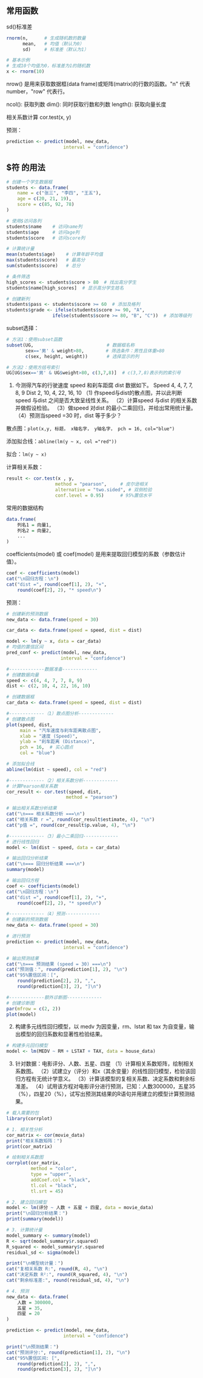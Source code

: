 
## 常用函数
sd()标准差

```r
rnorm(n,      # 生成随机数的数量
      mean,   # 均值（默认为0）
      sd)     # 标准差（默认为1）

# 基本示例
# 生成10个均值为0，标准差为1的随机数
x <- rnorm(10)
```

nrow() 是用来获取数据框(data frame)或矩阵(matrix)的行数的函数。"n" 代表 number，"row" 代表行。

ncol(): 获取列数
dim(): 同时获取行数和列数
length(): 获取向量长度

相关系数计算
cor.test(x, y)

预测：
```r
prediction <- predict(model, new_data, 
                     interval = "confidence")
```

## $符 的用法
```r
# 创建一个学生数据框
students <- data.frame(
    name = c("张三", "李四", "王五"),
    age = c(20, 21, 19),
    score = c(85, 92, 78)
)

# 使用$访问各列
students$name    # 访问name列
students$age     # 访问age列
students$score   # 访问score列

# 计算统计量
mean(students$age)    # 计算年龄平均值
max(students$score)   # 最高分
sum(students$score)   # 总分

# 条件筛选
high_scores <- students$score > 80  # 找出高分学生
students$name[high_scores]  # 显示高分学生姓名

# 创建新列
students$pass <- students$score >= 60  # 添加及格列
students$grade <- ifelse(students$score >= 90, "A",
                 ifelse(students$score >= 80, "B", "C"))  # 添加等级列
```

subset选择：
```r
# 方法1：使用subset函数
subset(UG,                           # 数据框名称
       sex=='男' & weight>80,        # 筛选条件：男性且体重>80
       c(sex, height, weight))       # 选择显示的列

# 方法2：使用方括号索引
UG[UG$sex=='男' & UG$weight>80, c(3,7,8)]  # c(3,7,8)表示列的索引号
```



1. 今测得汽车的行驶速度 speed 和刹车距腐 dist 数据如下。
Speed	4, 4, 7, 7, 8, 9
Dist	2, 10, 4, 22, 16, 10
（1) 作speed与dist的散点图，并以此判断 speed 与dist 之间是否大致呈线性关系。
（2）计算speed 与dist 的相关系数并做假设检验。
（3）做speed 对dist 的最小二乘回归，并给出常用统计量。
（4）预测当speed =30 时，dist 等于多少？

散点图：`plot(x,y, 标题， x轴名字， y轴名字， pch = 16, col="blue")`

添加拟合线：`abline(lm(y ~ x, col ="red"))`

拟合：`lm(y ~ x)`

计算相关系数：
```r
result <- cor.test(x , y, 
                  method = "pearson",     # 皮尔逊相关
                  alternative = "two.sided", # 双侧检验
                  conf.level = 0.95)      # 95%置信水平
```

常用的数据结构
```r
data.frame(
    列名1 = 向量1,
    列名2 = 向量2,
    ...
)
```

coefficients(model) 或 coef(model) 是用来提取回归模型的系数（参数估计值）。
```r
coef <- coefficients(model)
cat("\n回归方程：\n")
cat("dist =", round(coef[1], 2), "+", 
    round(coef[2], 2), "* speed\n")
```

预测：
```r
# 创建新的预测数据
new_data <- data.frame(speed = 30)

car_data <- data.frame(speed = speed, dist = dist)

model <- lm(y ~ x, data = car_data)
# 均值的置信区间
pred_conf <- predict(model, new_data,
                    interval = "confidence")
```

```r
#-------------数据准备-------------
# 创建数据向量
speed <- c(4, 4, 7, 7, 8, 9)
dist <- c(2, 10, 4, 22, 16, 10)

# 创建数据框
car_data <- data.frame(speed = speed, dist = dist)

#-------------（1）散点图分析-------------
# 创建散点图
plot(speed, dist,
     main = "汽车速度与刹车距离散点图",
     xlab = "速度 (Speed)",
     ylab = "刹车距离 (Distance)",
     pch = 16,  # 实心圆点
     col = "blue")

# 添加拟合线
abline(lm(dist ~ speed), col = "red")

#-------------（2）相关系数分析-------------
# 计算Pearson相关系数
cor_result <- cor.test(speed, dist, 
                      method = "pearson")

# 输出相关系数分析结果
cat("\n=== 相关系数分析 ===\n")
cat("相关系数 r =", round(cor_result$estimate, 4), "\n")
cat("p值 =", round(cor_result$p.value, 4), "\n")

#-------------（3）最小二乘回归-------------
# 进行线性回归
model <- lm(dist ~ speed, data = car_data)

# 输出回归分析结果
cat("\n=== 回归分析结果 ===\n")
summary(model)

# 输出回归方程
coef <- coefficients(model)
cat("\n回归方程：\n")
cat("dist =", round(coef[1], 2), "+", 
    round(coef[2], 2), "* speed\n")

#-------------（4）预测-------------
# 创建新的预测数据
new_data <- data.frame(speed = 30)

# 进行预测
prediction <- predict(model, new_data, 
                     interval = "confidence")

# 输出预测结果
cat("\n=== 预测结果 (speed = 30) ===\n")
cat("预测值：", round(prediction[1], 2), "\n")
cat("95%置信区间：[", 
    round(prediction[2], 2), ",", 
    round(prediction[3], 2), "]\n")

#-------------额外诊断图-------------
# 创建诊断图
par(mfrow = c(2, 2))
plot(model)
```


2. 构建多元线性回归模型，以 medv 为因变量，rm、lstat 和 tax 为自变量，输出模型的回归系数和显著性检验结果。
```r
# 构建多元回归模型
model <- lm(MEDV ~ RM + LSTAT + TAX, data = house_data)
```


3. 针对数据：电影评分、人数、五星、四星
（1）计算相关系数矩阵，绘制相关系数图。
（2）试建立y（评分）和x（其余变量）的线性回归模型，检验该回归方程有无统计学意义。
（3）计算该模型的复相关系数、决定系数和剩余标准差。
（4）试用该方程对电影评分进行预测，已知：人数300000，五星35（%），四星20（%），试写出预测其结果的R语句并用建立的模型计算预测结果。

```r
# 载入需要的包
library(corrplot)

# 1. 相关性分析
cor_matrix <- cor(movie_data)
print("相关系数矩阵：")
print(cor_matrix)

# 绘制相关系数图
corrplot(cor_matrix, 
         method = "color",
         type = "upper",
         addCoef.col = "black",
         tl.col = "black",
         tl.srt = 45)

# 2. 建立回归模型
model <- lm(评分 ~ 人数 + 五星 + 四星, data = movie_data)
print("\n回归分析结果：")
print(summary(model))

# 3. 计算统计量
model_summary <- summary(model)
R <- sqrt(model_summary$r.squared)
R_squared <- model_summary$r.squared
residual_sd <- sigma(model)

print("\n模型统计量：")
cat("复相关系数 R:", round(R, 4), "\n")
cat("决定系数 R²:", round(R_squared, 4), "\n")
cat("剩余标准差:", round(residual_sd, 4), "\n")

# 4. 预测
new_data <- data.frame(
    人数 = 300000,
    五星 = 35,
    四星 = 20
)

prediction <- predict(model, new_data, 
                     interval = "confidence")

print("\n预测结果：")
cat("预测评分:", round(prediction[1], 2), "\n")
cat("95%置信区间: [", 
    round(prediction[2], 2), ",", 
    round(prediction[3], 2), "]\n")
```